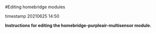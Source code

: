 #Editing homebridge modules

timestamp 20210625 14:50

**Instructions for editing the homebridge-purpleair-multisensor module.**

